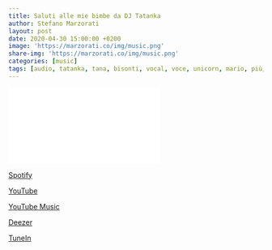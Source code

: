 ```yaml
---
title: Saluti alle mie bimbe da DJ Tatanka
author: Stefano Marzorati
layout: post
date: 2020-04-30 15:00:00 +0200
image: 'https://marzorati.co/img/music.png'
share-img: 'https://marzorati.co/img/music.png'
categories: [music]
tags: [audio, tatanka, tana, bisonti, vocal, voce, unicorn, mario, più, remix]
---
```

<div class="video">
    <iframe src="//www.youtube.com/embed/HUyLhS92QDs" frameborder="0" allowfullscreen></iframe>
</div>

<a href="https://open.spotify.com/artist/2aydmdVvtiNGAQjHmiGHlh?autoplay=true&v=A" target="_blank">Spotify</a>   

<a href="https://www.youtube.com/playlist?playnext=1&list=PLA8NwJ7Iaf9_palk1Zi8SGw5JuOirmQ2C&feature=gws_kp_artist
" target="_blank">YouTube</a>   

<a href="https://music.youtube.com/channel/UCj_p7m1LkHo8b-wWWIL946Q?feature=gws_kp_artist&feature=gws_kp_artist" target="_blank">YouTube Music</a>   

<a href="https://www.deezer.com/artist/302788/radio?autoplay=true" target="_blank">Deezer</a>   

<a href="https://tunein.com/artist/TATANKA-Project-m410790/?autoplay=true" target="_blank">TuneIn</a>   